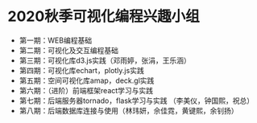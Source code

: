 # 2020秋季可视化编程兴趣小组
+ 第一期：WEB编程基础
+ 第二期：可视化及交互编程基础
+ 第三期：可视化库d3.js实践（邓雨婷，张涓，王乐涵）
+ 第四期：可视化库echart，plotly.js实践
+ 第五期：空间可视化库amap，deck.gl实践
+ 第六期：（进阶）前端框架react学习与实践   
+ 第七期：后端服务器tornado，flask学习与实践 （李美仪，钟国熙，祝总）
+ 第八期：后端数据库连接与使用（林玮妍，佘佳霓，黄键熙，余钊扬）
